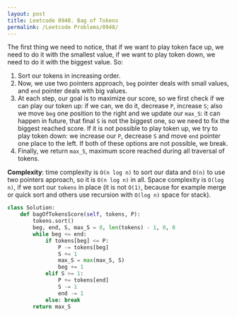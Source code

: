 ```yaml
---
layout: post
title: Leetcode 0948. Bag of Tokens
permalink: /Leetcode Problems/0948/
---
```


The first thing we need to notice, that if we want to play token face up, we need to do it with the smallest value, if we want to play token down, we need to do it with the biggest value. So:

1. Sort our tokens in increasing order.
2. Now, we use two pointers approach, `beg` pointer deals with small values, and `end` pointer deals with big values.
3. At each step, our goal is to maximize our score, so we first check if we can play our token up: if we can, we do it, decrease `P`, increase `S`; also we move `beg` one position to the right and we update our `max_S`: it can happen in future, that final `S` is not the biggest one, so we need to fix the biggest reached score. If it is not possible to play token up, we try to play token down: we increase our `P`, decrease `S` and move `end` pointer one place to the left. If both of these options are not possible, we break.
4. Finally, we return `max_S`, maximum score reached during all traversal of tokens.

**Complexity**: time complexity is `O(n log n)` to sort our data and `O(n)` to use two pointers approach, so it is `O(n log n)` in all. Space complexity is `O(log n)`, if we sort our `tokens` in place (it is not `O(1)`, because for example merge or quick sort and others use recursion with `O(log n)` space for stack).

```python
class Solution:
    def bagOfTokensScore(self, tokens, P):
        tokens.sort()
        beg, end, S, max_S = 0, len(tokens) - 1, 0, 0
        while beg <= end:
            if tokens[beg] <= P:
                P -= tokens[beg]
                S += 1
                max_S = max(max_S, S)
                beg += 1
            elif S >= 1:
                P += tokens[end]
                S -= 1
                end -= 1
            else: break
        return max_S
```